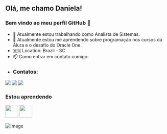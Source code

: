 ## Olá, me chamo Daniela!
### Bem vindo ao meu perfil GitHub 👋

- 🔭 Atualmente estou trabalhando  como Analista de Sistemas.
- 🌱 Atualmente estou me aprendendo sobre programação nos cursos da Alura e o desafio do Oracle One.
- 🇧🇷 Location: Brazil - SC
- 📫 Como entrar em contato comigo: 
- ### Contatos:

<div>
<a href="https://instagram.com/danigoularte" target="_blank"><img src="https://img.shields.io/badge/-Instagram-%23E4405F?style=for-the-badge&logo=instagram&logoColor=white" target="_blank"></a>
<a href = "mailto:daniigoularte@gmail.com"><img src="https://img.shields.io/badge/Gmail-D14836?style=for-the-badge&logo=gmail&logoColor=white" target="_blank"></a>
<a href="https://www.linkedin.com/in/daniela-joao-goularte-6872b347/" target="_blank"><img src="https://img.shields.io/badge/-LinkedIn-%230077B5?style=for-the-badge&logo=linkedin&logoColor=white" target="_blank"></a>   
</div>


### Estou aprendendo

<img src="https://cdn.jsdelivr.net/gh/devicons/devicon/icons/java/java-original.svg" width="40" height="40"/> <img src="https://cdn.jsdelivr.net/gh/devicons/devicon/icons/linux/linux-original.svg" width="40" height="40"/>    
    
![image](https://user-images.githubusercontent.com/103947996/164011575-4ee0359a-45fc-4f5c-8451-5232c9c40b39.png)

  
  
